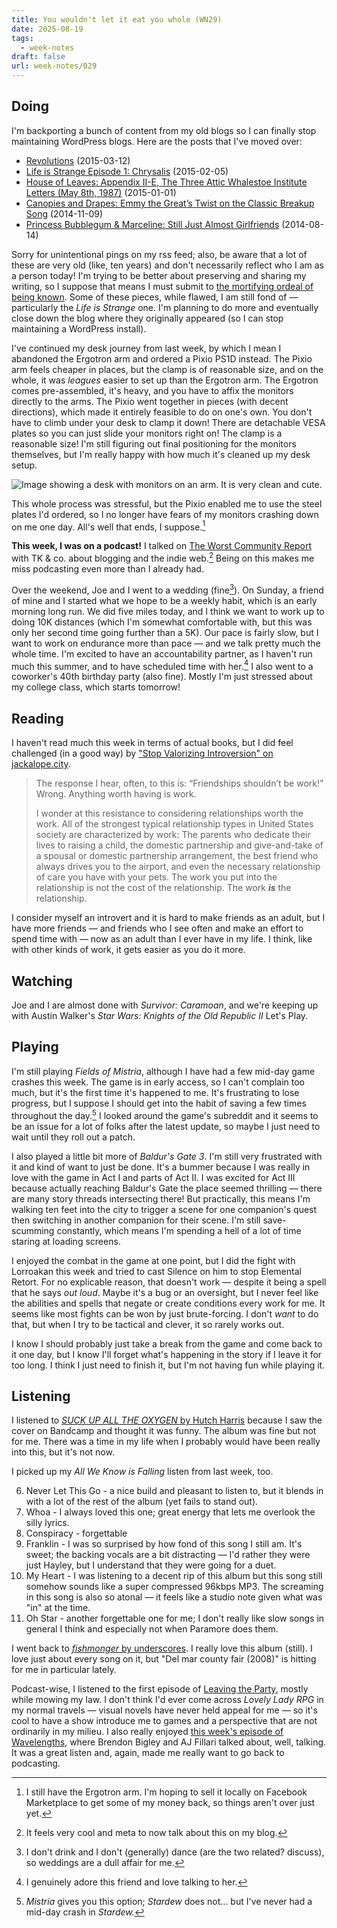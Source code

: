 ```yaml
---
title: You wouldn't let it eat you wholе (WN29)
date: 2025-08-19
tags:
  - week-notes
draft: false
url: week-notes/029
---
```

## Doing
I'm backporting a bunch of content from my old blogs so I can finally stop maintaining WordPress blogs. Here are the posts that I've moved over:

* [Revolutions](https://cassie.ink/revolutions) (2015-03-12)
* [Life is Strange Episode 1: Chrysalis](https://cassie.ink/life-is-strange-episode-1-chrysalis) (2015-02-05)
* [House of Leaves: Appendix II-E, The Three Attic Whalestoe Institute Letters (May 8th, 1987)](https://cassie.ink/house-of-leaves-appendix-ii-e-the-three-attic-whalestoe-institute-letters-may-8th-1987/) (2015-01-01)
* [Canopies and Drapes: Emmy the Great’s Twist on the Classic Breakup Song](https://cassie.ink/canopies-and-drapes/) (2014-11-09)
* [Princess Bubblegum & Marceline: Still Just Almost Girlfriends](https://cassie.ink/princess-bubblegum-marceline-still-just-almost-girlfriends/) (2014-08-14)

Sorry for unintentional pings on my rss feed; also, be aware that a lot of these are very old (like, ten years) and don't necessarily reflect who I am as a person today! I'm trying to be better about preserving and sharing my writing, so I suppose that means I must submit to [the mortifying ordeal of being known](https://archive.nytimes.com/opinionator.blogs.nytimes.com/2013/06/15/i-know-what-you-think-of-me/). Some of these pieces, while flawed, I am still fond of — particularly the *Life is Strange* one. I'm planning to do more and eventually close down the blog where they originally appeared (so I can stop maintaining a WordPress install).

I've continued my desk journey from last week, by which I mean I abandoned the Ergotron arm and ordered a Pixio PS1D instead. The Pixio arm feels cheaper in places, but the clamp is of reasonable size, and on the whole, it was *leagues* easier to set up than the Ergotron arm. The Ergotron comes pre-assembled, it's heavy, and you have to affix the monitors directly to the arms. The Pixio went together in pieces (with decent directions), which made it entirely feasible to do on one's own. You don't have to climb under your desk to clamp it down! There are detachable VESA plates so you can just slide your monitors right on! The clamp is a reasonable size! I'm still figuring out final positioning for the monitors themselves, but I'm really happy with how much it's cleaned up my desk setup.

![Image showing a desk with monitors on an arm. It is very clean and cute.](https://cdn.cassie.ink/images/2025/08/desk.jpg)

This whole process was stressful, but the Pixio enabled me to use the steel plates I'd ordered, so I no longer have fears of my monitors crashing down on me one day. All's well that ends, I suppose.[^2]

**This week, I was on a podcast!** I talked on [The Worst Community Report](https://pca.st/002pdgai) with TK & co. about blogging and the indie web.[^3] Being on this makes me miss podcasting even more than I already had.

Over the weekend, Joe and I went to a wedding (fine[^4]). On Sunday, a friend of mine and I started what we hope to be a weekly habit, which is an early morning long run. We did five miles today, and I think we want to work up to doing 10K distances (which I'm somewhat comfortable with, but this was only her second time going further than a 5K). Our pace is fairly slow, but I want to work on endurance more than pace — and we talk pretty much the whole time. I'm excited to have an accountability partner, as I haven't run much this summer, and to have scheduled time with her.[^5] I also went to a coworker's 40th birthday party (also fine). Mostly I'm just stressed about my college class, which starts tomorrow!
## Reading
I haven't read much this week in terms of actual books, but I did feel challenged (in a good way) by ["Stop Valorizing Introversion" on jackalope.city](https://talk.jackalope.city/talk/stop-valorizing-introversion/).

> The response I hear, often, to this is: “Friendships shouldn’t be work!” Wrong. Anything worth having is work.
> 
> I wonder at this resistance to considering relationships worth the work.
> All of the strongest typical relationship types in United States society are characterized by work: The parents who dedicate their lives to raising a child, the domestic partnership and give-and-take of a spousal or domestic partnership arrangement, the best friend who always drives you to the airport, and even the necessary relationship of care you have with your pets. The work you put into the relationship is not the cost of the relationship. The work ***is*** the relationship.

I consider myself an introvert and it is hard to make friends as an adult, but I have more friends — and friends who I see often and make an effort to spend time with — now as an adult than I ever have in my life. I think, like with other kinds of work, it gets easier as you do it more.
## Watching
Joe and I are almost done with *Survivor: Caramoan*, and we're keeping up with Austin Walker's *Star Wars: Knights of the Old Republic II* Let's Play.

## Playing
I'm still playing *Fields of Mistria*, although I have had a few mid-day game crashes this week. The game is in early access, so I can't complain too much, but it's the first time it's happened to me. It's frustrating to lose progress, but I suppose I should get into the habit of saving a few times throughout the day.[^1] I looked around the game's subreddit and it seems to be an issue for a lot of folks after the latest update, so maybe I just need to wait until they roll out a patch.

I also played a little bit more of *Baldur's Gate 3*. I'm still very frustrated with it and kind of want to just be done. It's a bummer because I was really in love with the game in Act I and parts of Act II. I was excited for Act III because actually reaching Baldur's Gate the place seemed thrilling — there are many story threads intersecting there! But practically, this means I'm walking ten feet into the city to trigger a scene for one companion's quest then switching in another companion for their scene. I'm still save-scumming constantly, which means I'm spending a hell of a lot of time staring at loading screens. 

I enjoyed the combat in the game at one point, but I did the fight with Lorroakan this week and tried to cast Silence on him to stop Elemental Retort. For no explicable reason, that doesn't work — despite it being a spell that he says *out loud*. Maybe it's a bug or an oversight, but I never feel like the abilities and spells that negate or create conditions every work for me. It seems like most fights can be won by just brute-forcing. I don't *want* to do that, but when I try to be tactical and clever, it so rarely works out.

I know I should probably just take a break from the game and come back to it one day, but I know I'll forget what's happening in the story if I leave it for too long. I think I just need to finish it, but I'm not having fun while playing it.

## Listening
I listened to [*SUCK UP ALL THE OXYGEN* by Hutch Harris](hutchharris.bandcamp.com/album/suck-up-all-the-oxygen) because I saw the cover on Bandcamp and thought it was funny. The album was fine but not for me. There was a time in my life when I probably would have been really into this, but it's not now.

I picked up my *All We Know is Falling* listen from last week, too.

6. Never Let This Go - a nice build and pleasant to listen to, but it blends in with a lot of the rest of the album (yet fails to stand out).
7. Whoa - I always loved this one; great energy that lets me overlook the silly lyrics.
8. Conspiracy - forgettable
9. Franklin - I was so surprised by how fond of this song I still am. It's sweet; the backing vocals are a bit distracting — I'd rather they were just Hayley, but I understand that they were going for a duet.
10. My Heart - I was listening to a decent rip of this album but this song still somehow sounds like a super compressed 96kbps MP3. The screaming in this song is also so atonal — it feels like a studio note given what was "in" at the time.
11. Oh Star - another forgettable one for me; I don't really like slow songs in general I think and especially not when Paramore does them.

I went back to [*fishmonger* by underscores](https://underscores.bandcamp.com/album/fishmonger). I really love this album (still). I love just about every song on it, but "Del mar county fair (2008)" is hitting for me in particular lately.

Podcast-wise, I listened to the first episode of [Leaving the Party](https://leavingtheparty.blog/2025/08/15/podcast-lovely-lady-rpg-2024/), mostly while mowing my law. I don't think I'd ever come across *Lovely Lady RPG* in my normal travels — visual novels have never held appeal for me — so it's cool to have a show introduce me to games and a perspective that are not ordinarily in my milieu. I also really enjoyed [this week's episode of Wavelengths](https://wavelengths.online/posts/aj-fillari-on-podcasting-media-crit-and-the-last-of-us-online), where Brendon Bigley and AJ Fillari talked about, well, talking. It was a great listen and, again, made me really want to go back to podcasting.

[^1]: *Mistria* gives you this option; *Stardew* does not... but I've never had a mid-day crash in *Stardew.*

[^2]: I still have the Ergotron arm. I'm hoping to sell it locally on Facebook Marketplace to get some of my money back, so things aren't over just yet.

[^3]: It feels very cool and meta to now talk about this on my blog.

[^4]: I don't drink and I don't (generally) dance (are the two related? discuss), so weddings are a dull affair for me.

[^5]: I genuinely adore this friend and love talking to her.
